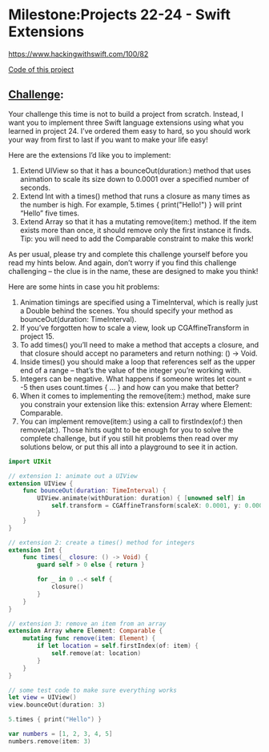 # Milestone:Projects 22-24 - Swift Extensions

https://www.hackingwithswift.com/100/82

[Code of this project](https://github.com/AybarsBal/100DaysOfSwift/blob/master/32-Milestone-Projects%2022-24/Milestone-Projects%2022-24.playgroundbook/Edits/UserEdits.diffpack/Chapters/Chapter1.playgroundchapter/Pages/My%20Playground.playgroundpage/main.swift.delta)

## [Challenge](https://www.hackingwithswift.com/guide/9/3/challenge):
Your challenge this time is not to build a project from scratch. Instead, I want you to implement three Swift language extensions using what you learned in project 24. I’ve ordered them easy to hard, so you should work your way from first to last if you want to make your life easy!

Here are the extensions I’d like you to implement:

1. Extend UIView so that it has a bounceOut(duration:) method that uses animation to scale its size down to 0.0001 over a specified number of seconds.
2. Extend Int with a times() method that runs a closure as many times as the number is high. For example, 5.times { print("Hello!") } will print “Hello” five times.
3. Extend Array so that it has a mutating remove(item:) method. If the item exists more than once, it should remove only the first instance it finds. Tip: you will need to add the Comparable constraint to make this work!

As per usual, please try and complete this challenge yourself before you read my hints below. And again, don’t worry if you find this challenge challenging – the clue is in the name, these are designed to make you think!

Here are some hints in case you hit problems:

1. Animation timings are specified using a TimeInterval, which is really just a Double behind the scenes. You should specify your method as bounceOut(duration: TimeInterval).
2. If you’ve forgotten how to scale a view, look up CGAffineTransform in project 15.
3. To add times() you’ll need to make a method that accepts a closure, and that closure should accept no parameters and return nothing: () -> Void.
4. Inside times() you should make a loop that references self as the upper end of a range – that’s the value of the integer you’re working with.
5. Integers can be negative. What happens if someone writes let count = -5 then uses count.times { … } and how can you make that better?
6. When it comes to implementing the remove(item:) method, make sure you constrain your extension like this: extension Array where Element: Comparable.
7. You can implement remove(item:) using a call to firstIndex(of:) then remove(at:).
Those hints ought to be enough for you to solve the complete challenge, but if you still hit problems then read over my solutions below, or put this all into a playground to see it in action.
```swift
import UIKit

// extension 1: animate out a UIView
extension UIView {
    func bounceOut(duration: TimeInterval) {
        UIView.animate(withDuration: duration) { [unowned self] in
            self.transform = CGAffineTransform(scaleX: 0.0001, y: 0.0001)
        }
    }
}

// extension 2: create a times() method for integers
extension Int {
    func times(_ closure: () -> Void) {
        guard self > 0 else { return }

        for _ in 0 ..< self {
            closure()
        }
    }
} 

// extension 3: remove an item from an array
extension Array where Element: Comparable {
    mutating func remove(item: Element) {
        if let location = self.firstIndex(of: item) {
            self.remove(at: location)
        }
    }
}

// some test code to make sure everything works
let view = UIView()
view.bounceOut(duration: 3)

5.times { print("Hello") }

var numbers = [1, 2, 3, 4, 5]
numbers.remove(item: 3)   
```

